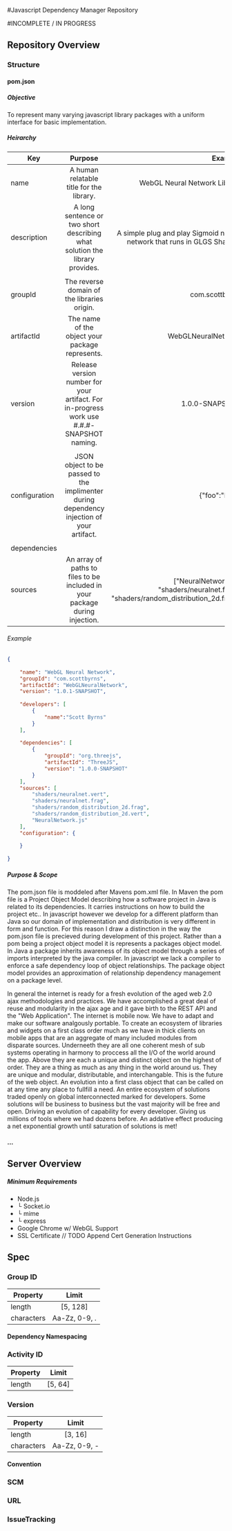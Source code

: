 #Javascript Dependency Manager Repository

#INCOMPLETE / IN PROGRESS

## Repository Overview

### Structure

#### pom.json

##### Objective
To represent many varying javascript library packages with a uniform interface for basic implementation.

##### Heirarchy

| Key        | Purpose           | Example  |
| ------------- |:-------------:| -----:|
|name|A human relatable title for the library.|WebGL Neural Network Library|
|description|A long sentence or two short describing what solution the library provides.|A simple plug and play Sigmoid neural network that runs in GLGS Shaders|
||||
|groupId|The reverse domain of the libraries origin.|com.scottbyrns|
|artifactId|The name of the object your package represents.|WebGLNeuralNetwork|
|version|Release version number for your artifact. For in-progress work use #.#.#-SNAPSHOT naming.|1.0.0-SNAPSHOT|
||||
|configuration|JSON object to be passed to the implimenter during dependency injection of your artifact.|{"foo":"bar"}|
||||
|dependencies|||
|sources|An array of paths to files to be included in your package during injection.|["NeuralNetwork.js", "shaders/neuralnet.frag", "shaders/random_distribution_2d.frag"]|


###### Example
```json
{
	
	"name": "WebGL Neural Network",
	"groupId": "com.scottbyrns",
	"artifactId": "WebGLNeuralNetwork",
	"version": "1.0.1-SNAPSHOT",
	
	"developers": [
		{
			"name":"Scott Byrns"
		}
	],
	
	"dependencies": [
		{
			"groupId": "org.threejs",
			"artifactId": "ThreeJS",
			"version": "1.0.0-SNAPSHOT"
		}
	],
	"sources": [
		"shaders/neuralnet.vert",
		"shaders/neuralnet.frag",
		"shaders/random_distribution_2d.frag",
		"shaders/random_distribution_2d.vert",
		"NeuralNetwork.js"
	],
	"configuration": {
		
	}
	
}
```

##### Purpose & Scope

The pom.json file is moddeled after Mavens pom.xml file. In Maven the pom file is a Project Object Model describing how a software project in Java is related to its dependencies. It carries instructions on how to build the project etc.. In javascript however we develop for a different platform than Java so our domain of implementation and distribution is very different in form and function. For this reason I draw a distinction in the way the pom.json file is precieved during development of this project. Rather than a pom being a project object model it is represents a packages object model. In Java a package inherits awareness of its object model through a series of imports interpreted by the java compiler. In javascript we lack a compiler to enforce a safe dependency loop of object relationships. The package object model provides an approximation of relationship dependency management on a package level.

In general the internet is ready for a fresh evolution of the aged web 2.0 ajax methodologies and practices. We have accomplished a great deal of reuse and modularity in the ajax age and it gave birth to the REST API and the "Web Application". The internet is mobile now. We have to adapt and make our software analgously portable. To create an ecosystem of libraries and widgets on a first class order much as we have in thick clients on mobile apps that are an aggregate of many included modules from disparate sources. Underneeth they are all one coherent mesh of sub systems operating in harmony to proccess all the I/O of the world around the app. Above they are each a unique and distinct object on the highest of order. They are a thing as much as any thing in the world around us. They are unique and modular, distributable, and interchangable. This is the future of the web object. An evolution into a first class object that can be called on at any time any place to fullfill a need. An entire ecosystem of solutions traded openly on global interconnected marked for developers. Some solutions will be business to business but the vast majority will be free and open. Driving an evolution of capability for every developer. Giving us millions of tools where we had dozens before. An addative effect producing a net exponential growth until saturation of solutions is met! 

#### ...

## Server Overview

##### Minimum Requirements

* Node.js
* └ Socket.io
* └ mime
* └ express
* Google Chrome w/ WebGL Support
* SSL Certificate // TODO Append Cert Generation Instructions




## Spec

### Group ID
| Property        | Limit           |
| ------------- |:-------------:|
| length | [5, 128] |
| characters | Aa-Zz, 0-9, . |
#### Dependency Namespacing

### Activity ID

| Property        | Limit           |
| ------------- |:-------------:|
| length | [5, 64] |

### Version

| Property        | Limit           |
| ------------- |:-------------:|
| length | [3, 16] |
| characters | Aa-Zz, 0-9, - |


#### Convention

### SCM

### URL

### IssueTracking
